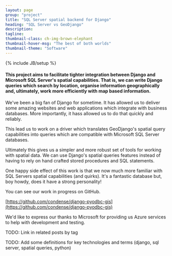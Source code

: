 ```yaml
---
layout: page
group: "project"
title: "SQL Server spatial backend for Django"
heading: "SQL Server vs GeoDjango"
description:
tagline:
thumbnail-class: ch-img-brown-elephant
thumbnail-hover-msg: "The best of both worlds"
thumbnail-theme: "Software"
---
```

{% include JB/setup %}

#### This project aims to facilitate tighter integration between Django and Microsoft SQL Server's spatial capabilities.  That is, we can write Django queries which search by location, organise information geographically and, ultimately, work more efficiently with map based information.

We've been a big fan of Django for sometime.  It has allowed us to deliver some amazing websites and web applications which integrate with business databases.  More importantly, it hass allowed us to do that quickly and reliably.

This lead us to work on a driver which translates GeoDjango's spatial query capabilities into queries which are compatible with Microsoft SQL Server databases.

Ultimately this gives us a simpler and more robust set of tools for working with spatial data.  We can use Django's spatial queries features instead of having to rely on hand crafted stored procedures and SQL statements.

One happy side effect of this work is that we now much more familiar with SQL Servers spatial capabilities (and quirks).  It's a fantastic database but, boy howdy, does it have a strong personality!

You can see our work in progress on GitHub.

[https://github.com/condense/django-pyodbc-gis](https://github.com/condense/django-pyodbc-gis)

We'd like to express our thanks to Microsoft for providing us Azure services to help with development and testing.

TODO: Link in related posts by tag

TODO: Add some definitions for key technologies and terms (django, sql server, spatial queries, python)
